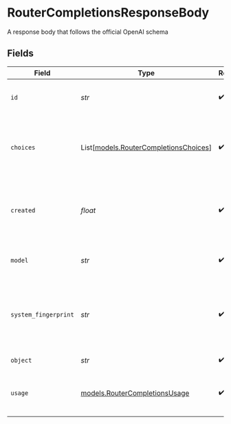 # RouterCompletionsResponseBody

A response body that follows the official OpenAI schema


## Fields

| Field                                                                           | Type                                                                            | Required                                                                        | Description                                                                     |
| ------------------------------------------------------------------------------- | ------------------------------------------------------------------------------- | ------------------------------------------------------------------------------- | ------------------------------------------------------------------------------- |
| `id`                                                                            | *str*                                                                           | :heavy_check_mark:                                                              | A unique identifier for the completion.                                         |
| `choices`                                                                       | List[[models.RouterCompletionsChoices](../models/routercompletionschoices.md)]  | :heavy_check_mark:                                                              | The list of completion choices the model generated for the input prompt.        |
| `created`                                                                       | *float*                                                                         | :heavy_check_mark:                                                              | The Unix timestamp (in seconds) of when the chat completion was created.        |
| `model`                                                                         | *str*                                                                           | :heavy_check_mark:                                                              | The model used for the chat completion.                                         |
| `system_fingerprint`                                                            | *str*                                                                           | :heavy_check_mark:                                                              | This fingerprint represents the backend configuration that the model runs with. |
| `object`                                                                        | *str*                                                                           | :heavy_check_mark:                                                              | The object type                                                                 |
| `usage`                                                                         | [models.RouterCompletionsUsage](../models/routercompletionsusage.md)            | :heavy_check_mark:                                                              | Usage statistics for the completion request.                                    |